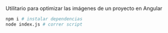 Utilitario para optimizar las imágenes de un proyecto en Angular

```bash
npm i # instalar dependencias
node index.js # correr script
```
